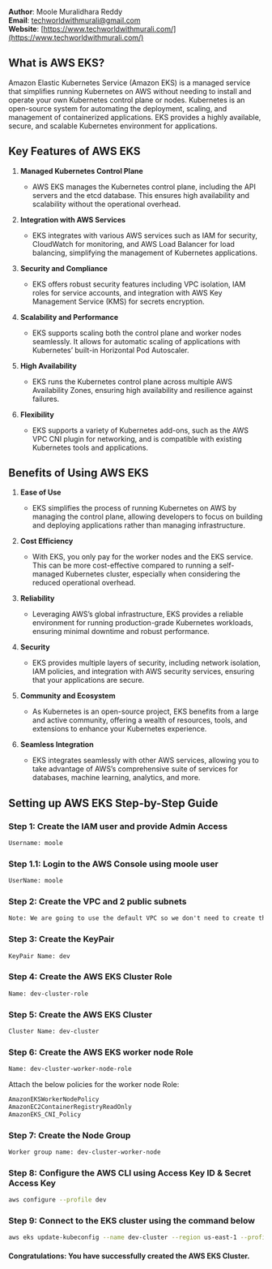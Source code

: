 **Author**: Moole Muralidhara Reddy  
**Email**: techworldwithmurali@gmail.com  
**Website**: [https://www.techworldwithmurali.com/](https://www.techworldwithmurali.com/)

## What is AWS EKS?

Amazon Elastic Kubernetes Service (Amazon EKS) is a managed service that simplifies running Kubernetes on AWS without needing to install and operate your own Kubernetes control plane or nodes. Kubernetes is an open-source system for automating the deployment, scaling, and management of containerized applications. EKS provides a highly available, secure, and scalable Kubernetes environment for applications.

## Key Features of AWS EKS

1. **Managed Kubernetes Control Plane**
   - AWS EKS manages the Kubernetes control plane, including the API servers and the etcd database. This ensures high availability and scalability without the operational overhead.

2. **Integration with AWS Services**
   - EKS integrates with various AWS services such as IAM for security, CloudWatch for monitoring, and AWS Load Balancer for load balancing, simplifying the management of Kubernetes applications.

3. **Security and Compliance**
   - EKS offers robust security features including VPC isolation, IAM roles for service accounts, and integration with AWS Key Management Service (KMS) for secrets encryption.

4. **Scalability and Performance**
   - EKS supports scaling both the control plane and worker nodes seamlessly. It allows for automatic scaling of applications with Kubernetes’ built-in Horizontal Pod Autoscaler.

5. **High Availability**
   - EKS runs the Kubernetes control plane across multiple AWS Availability Zones, ensuring high availability and resilience against failures.

6. **Flexibility**
   - EKS supports a variety of Kubernetes add-ons, such as the AWS VPC CNI plugin for networking, and is compatible with existing Kubernetes tools and applications.

## Benefits of Using AWS EKS

1. **Ease of Use**
   - EKS simplifies the process of running Kubernetes on AWS by managing the control plane, allowing developers to focus on building and deploying applications rather than managing infrastructure.

2. **Cost Efficiency**
   - With EKS, you only pay for the worker nodes and the EKS service. This can be more cost-effective compared to running a self-managed Kubernetes cluster, especially when considering the reduced operational overhead.

3. **Reliability**
   - Leveraging AWS’s global infrastructure, EKS provides a reliable environment for running production-grade Kubernetes workloads, ensuring minimal downtime and robust performance.

4. **Security**
   - EKS provides multiple layers of security, including network isolation, IAM policies, and integration with AWS security services, ensuring that your applications are secure.

5. **Community and Ecosystem**
   - As Kubernetes is an open-source project, EKS benefits from a large and active community, offering a wealth of resources, tools, and extensions to enhance your Kubernetes experience.

6. **Seamless Integration**
   - EKS integrates seamlessly with other AWS services, allowing you to take advantage of AWS’s comprehensive suite of services for databases, machine learning, analytics, and more.

## Setting up AWS EKS Step-by-Step Guide

### Step 1: Create the IAM user and provide Admin Access
```xml
Username: moole
```

### Step 1.1: Login to the AWS Console using moole user
```xml
UserName: moole
```

### Step 2: Create the VPC and 2 public subnets
```xml
Note: We are going to use the default VPC so we don't need to create the VPC.
```

### Step 3: Create the KeyPair
```xml
KeyPair Name: dev
```

### Step 4: Create the AWS EKS Cluster Role
```xml
Name: dev-cluster-role
```

### Step 5: Create the AWS EKS Cluster
```xml
Cluster Name: dev-cluster
```

### Step 6: Create the AWS EKS worker node Role
```xml
Name: dev-cluster-worker-node-role
```
Attach the below policies for the worker node Role:
```xml
AmazonEKSWorkerNodePolicy
AmazonEC2ContainerRegistryReadOnly
AmazonEKS_CNI_Policy
```

### Step 7: Create the Node Group
```xml
Worker group name: dev-cluster-worker-node
```

### Step 8: Configure the AWS CLI using Access Key ID & Secret Access Key
```bash
aws configure --profile dev
```

### Step 9: Connect to the EKS cluster using the command below
```bash
aws eks update-kubeconfig --name dev-cluster --region us-east-1 --profile dev
```

#### Congratulations: You have successfully created the AWS EKS Cluster.
```

